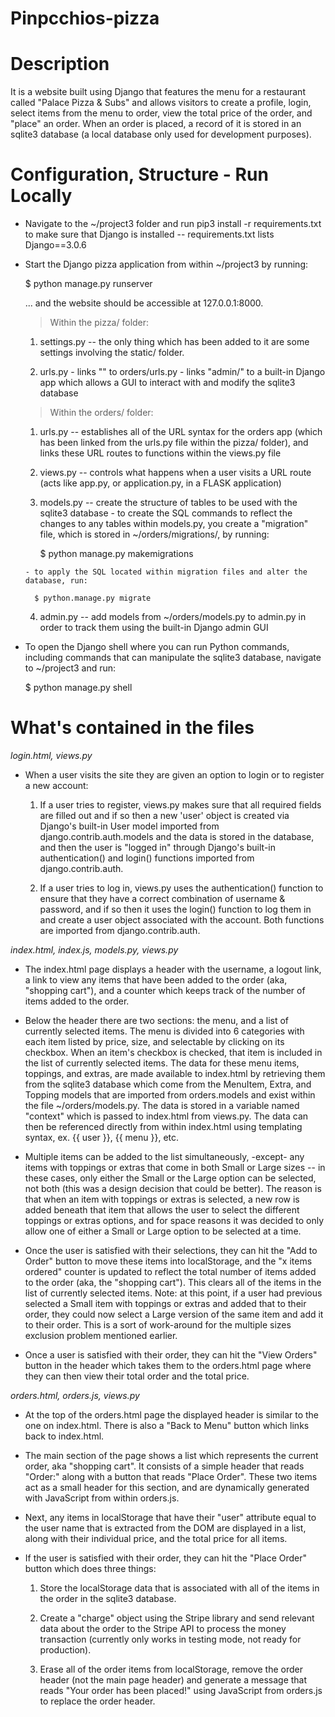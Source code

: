 # Pinpcchios-pizza

# Description

It is a website built using Django that features the menu for a restaurant called "Palace Pizza & Subs" and allows visitors to create a profile, login, select items from the menu to order, view the total price of the order, and "place" an order. When an order is placed, a record of it is stored in an sqlite3 database (a local database only used for development purposes).


# Configuration, Structure - Run Locally

- Navigate to the ~/project3 folder and run pip3 install -r requirements.txt to make sure that Django is installed -- requirements.txt lists Django==3.0.6

- Start the Django pizza application from within ~/project3 by running:

  $ python manage.py runserver

  ... and the website should be accessible at 127.0.0.1:8000.


  > Within the pizza/ folder:

    1. settings.py -- the only thing which has been added to it are some settings involving the static/ folder.

    2. urls.py
      - links "" to orders/urls.py
      - links "admin/" to a built-in Django app which allows a GUI to interact with and modify the sqlite3 database

  > Within the orders/ folder:

    1. urls.py -- establishes all of the URL syntax for the orders app (which has been linked from the urls.py file within the pizza/ folder), and links these URL routes to functions within the views.py file

    2. views.py -- controls what happens when a user visits a URL route (acts like app.py, or application.py, in a FLASK application)

    3. models.py -- create the structure of tables to be used with the sqlite3 database
      - to create the SQL commands to reflect the changes to any tables within models.py, you create a "migration" file, which is stored in ~/orders/migrations/, by running:

        $ python manage.py makemigrations

      - to apply the SQL located within migration files and alter the database, run:

        $ python.manage.py migrate

    4. admin.py -- add models from ~/orders/models.py to admin.py in order to track them using the built-in Django admin GUI

- To open the Django shell where you can run Python commands, including commands that can manipulate the sqlite3 database, navigate to ~/project3 and run:

    $ python manage.py shell

# What's contained in the files

_login.html, views.py_
  - When a user visits the site they are given an option to login or to register a new account:

    1. If a user tries to register, views.py makes sure that all required fields are filled out and if so then a new 'user' object is created via Django's built-in User model imported from django.contrib.auth.models and the data is stored in the database, and then the user is "logged in" through Django's built-in authentication() and login() functions imported from django.contrib.auth.

    2. If a user tries to log in, views.py uses the authentication() function to ensure that they have a correct combination of username & password, and if so then it uses the login() function to log them in and create a user object associated with the account. Both functions are imported from django.contrib.auth.

_index.html, index.js, models.py, views.py_
  - The index.html page displays a header with the username, a logout link, a link to view any items that have been added to the order (aka, "shopping cart"), and a counter which keeps track of the number of items added to the order.

  - Below the header there are two sections: the menu, and a list of currently selected items. The menu is divided into 6 categories with each item listed by price, size, and selectable by clicking on its checkbox. When an item's checkbox is checked, that item is included in the list of currently selected items. The data for these menu items, toppings, and extras, are made available to index.html by retrieving them from the sqlite3 database which come from the MenuItem, Extra, and Topping models that are imported from orders.models and exist within the file ~/orders/models.py. The data is stored in a variable named "context" which is passed to index.html from views.py. The data can then be referenced directly from within index.html using templating syntax, ex. {{ user }}, {{ menu }}, etc.

  - Multiple items can be added to the list simultaneously, -except- any items with toppings or extras that come in both Small or Large sizes -- in these cases, only either the Small or the Large option can be selected, not both (this was a design decision that could be better). The reason is that when an item with toppings or extras is selected, a new row is added beneath that item that allows the user to select the different toppings or extras options, and for space reasons it was decided to only allow one of either a Small or Large option to be selected at a time.

  - Once the user is satisfied with their selections, they can hit the "Add to Order" button to move these items into localStorage, and the "x items ordered" counter is updated to reflect the total number of items added to the order (aka, the "shopping cart"). This clears all of the items in the list of currently selected items. Note: at this point, if a user had previous selected a Small item with toppings or extras and added that to their order, they could now select a Large version of the same item and add it to their order. This is a sort of work-around for the multiple sizes exclusion problem mentioned earlier.

  - Once a user is satisfied with their order, they can hit the "View Orders" button in the header which takes them to the orders.html page where they can then view their total order and the total price.

_orders.html, orders.js, views.py_
  - At the top of the orders.html page the displayed header is similar to the one on index.html. There is also a "Back to Menu" button which links back to index.html.

  - The main section of the page shows a list which represents the current order, aka "shopping cart". It consists of a simple header that reads "Order:" along with a button that reads "Place Order". These two items act as a small header for this section, and are dynamically generated with JavaScript from within orders.js.

  - Next, any items in localStorage that have their "user" attribute equal to the user name that is extracted from the DOM are displayed in a list, along with their individual price, and the total price for all items.

  - If the user is satisfied with their order, they can hit the "Place Order" button which does three things:

    1. Store the localStorage data that is associated with all of the items in the order in the sqlite3 database.

    2. Create a "charge" object using the Stripe library and send relevant data about the order to the Stripe API to process the money transaction (currently only works in testing mode, not ready for production).

    3. Erase all of the order items from localStorage, remove the order header (not the main page header) and generate a message that reads "Your order has been placed!" using JavaScript from orders.js to replace the order header.
